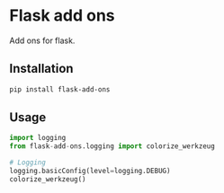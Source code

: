 # Flask add ons
Add ons for flask.

## Installation

```bash
pip install flask-add-ons
```

## Usage

```python
import logging
from flask-add-ons.logging import colorize_werkzeug

# Logging
logging.basicConfig(level=logging.DEBUG)
colorize_werkzeug()
```